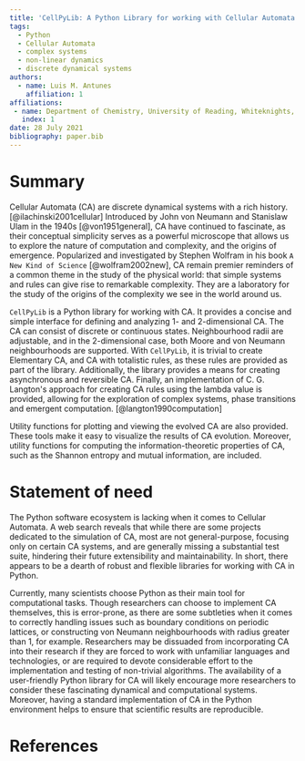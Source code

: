 ```yaml
---
title: 'CellPyLib: A Python Library for working with Cellular Automata'
tags:
  - Python
  - Cellular Automata
  - complex systems
  - non-linear dynamics
  - discrete dynamical systems
authors:
  - name: Luis M. Antunes
    affiliation: 1
affiliations:
 - name: Department of Chemistry, University of Reading, Whiteknights, Reading RG6 6DX, United Kingdom
   index: 1
date: 28 July 2021
bibliography: paper.bib
---
```


# Summary

Cellular Automata (CA) are discrete dynamical systems with a rich history. [@ilachinski2001cellular] Introduced by John 
von Neumann and Stanislaw Ulam in the 1940s [@von1951general], CA have continued to fascinate, as their conceptual 
simplicity serves as a powerful microscope that allows us to explore the nature of computation and complexity, and the 
origins of emergence. Popularized and investigated by Stephen Wolfram in his book `A New Kind of Science` 
[@wolfram2002new], CA remain premier reminders of a common theme in the study of the physical world: that simple systems 
and rules can give rise to remarkable complexity. They are a laboratory for the study of the origins of the complexity 
we see in the world around us.

`CellPyLib` is a Python library for working with CA. It provides a concise and simple interface for defining and 
analyzing 1- and 2-dimensional CA. The CA can consist of discrete or continuous states. Neighbourhood radii are 
adjustable, and in the 2-dimensional case, both Moore and von Neumann neighbourhoods are supported. With `CellPyLib`, it 
is trivial to create Elementary CA, and CA with totalistic rules, as these rules are provided as part of the library. 
Additionally, the library provides a means for creating asynchronous and reversible CA. Finally, an implementation 
of C. G. Langton's approach for creating CA rules using the lambda value is provided, allowing for the exploration of 
complex systems, phase transitions and emergent computation. [@langton1990computation]

Utility functions for plotting and viewing the evolved CA are also provided. These tools make it easy to visualize the
results of CA evolution. Moreover, utility functions for computing the information-theoretic properties of CA, such as
the Shannon entropy and mutual information, are included.

# Statement of need

The Python software ecosystem is lacking when it comes to Cellular Automata. A web search reveals that while there are 
some projects dedicated to the simulation of CA, most are not general-purpose, focusing only on certain CA systems, and 
are generally missing a substantial test suite, hindering their future extensibility and maintainability. In short, 
there appears to be a dearth of robust and flexible libraries for working with CA in Python. 

Currently, many scientists choose Python as their main tool for computational tasks. Though researchers can choose to 
implement CA themselves, this is error-prone, as there are some subtleties when it comes to correctly handling issues 
such as boundary conditions on periodic lattices, or constructing von Neumann neighbourhoods with radius greater than 1, 
for example. Researchers may be dissuaded from incorporating CA into their research if they are forced to work with 
unfamiliar languages and technologies, or are required to devote considerable effort to the implementation and testing 
of non-trivial algorithms. The availability of a user-friendly Python library for CA will likely encourage more 
researchers to consider these fascinating dynamical and computational systems. Moreover, having a standard 
implementation of CA in the Python environment helps to ensure that scientific results are reproducible.

# References